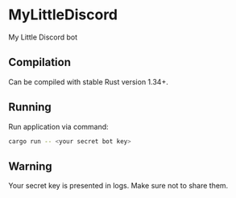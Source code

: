 # MyLittleDiscord
My Little Discord bot

## Compilation
Can be compiled with stable Rust version 1.34+.

## Running
Run application via command:
```sh
cargo run -- <your secret bot key>
```

## Warning
Your secret key is presented in logs. Make sure not to share them.

